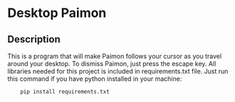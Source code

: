 # Desktop Paimon
## Description
This is a program that will make Paimon follows your cursor as you travel around your desktop.
To dismiss Paimon, just press the escape <ESC> key. All libraries needed for this project is included in requirements.txt file.
Just run this command if you have python installed in your machine:
```
    pip install requirements.txt
```
